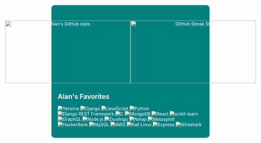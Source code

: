 <div style="background-color: teal; padding: 20px; border-radius: 10px; color: white;">
<!--     <img src="https://media1.tenor.com/m/xiWD7lkCTIcAAAAd/trees-windy.gif" alt="Your GIF Banner" width="1000" height="350">
 -->

 ## 
<div align="center" style="display: flex; flex-direction: row; align-items: center; justify-content: center;">
    <img src="https://github-readme-stats.vercel.app/api?username=alankamei&theme=shades-of-purple&show_icons=true" alt="Alan's GitHub stats" width="400px" height="200px">
    <img src="https://streak-stats.demolab.com/?user=alankamei&theme=shades-of-purple" alt="GitHub Streak Stats" width="400px" height="200px">
</div>

## Alan's Favorites
![Yersinia](https://img.shields.io/badge/yersinia-%23092E2E.svg?style=for-the-badge&logo=yersinia&logoColor=white)
![Django](https://img.shields.io/badge/django-%23092E2E.svg?style=for-the-badge&logo=django&logoColor=white)
![JavaScript](https://img.shields.io/badge/javascript-%23323330.svg?style=for-the-badge&logo=javascript&logoColor=%23F7DF1E)
![Python](https://img.shields.io/badge/python-3670A0?style=for-the-badge&logo=python&logoColor=ffdd54)
![Django REST Framework](https://img.shields.io/badge/django%20rest%20framework-%23092E2E.svg?style=for-the-badge&logo=django&logoColor=white)
![C](https://img.shields.io/badge/c-%2300599C.svg?style=for-the-badge&logo=c&logoColor=white)
![MongoDB](https://img.shields.io/badge/mongodb-%2347A248.svg?style=for-the-badge&logo=mongodb&logoColor=white)
![React](https://img.shields.io/badge/react-%2320232a.svg?style=for-the-badge&logo=react&logoColor=%2361DAFB)
![scikit-learn](https://img.shields.io/badge/scikit--learn-F7931E.svg?style=for-the-badge&logo=scikit-learn&logoColor=white)
![GraphQL](https://img.shields.io/badge/-GraphQL-E10098?style=for-the-badge&logo=graphql&logoColor=white)
![Node.js](https://img.shields.io/badge/node.js-%2300B748.svg?style=for-the-badge&logo=node.js&logoColor=white)
![Duolingo](https://img.shields.io/badge/duolingo-%2348A83B.svg?style=for-the-badge&logo=duolingo&logoColor=white)
![Nmap](https://img.shields.io/badge/nmap-%234EAA1E.svg?style=for-the-badge&logo=nmap&logoColor=white)
![Metasploit](https://img.shields.io/badge/metasploit-%23E74C3C.svg?style=for-the-badge&logo=metasploit&logoColor=white)
![HackerRank](https://img.shields.io/badge/hackerrank-%2345B31C.svg?style=for-the-badge&logo=hackerrank&logoColor=white)
![MySQL](https://img.shields.io/badge/mysql-%234479A1.svg?style=for-the-badge&logo=mysql&logoColor=white)
![AWS](https://img.shields.io/badge/aws-%23232F7E.svg?style=for-the-badge&logo=amazon-aws&logoColor=white)
![Kali Linux](https://img.shields.io/badge/kali%20linux-%233F5B93.svg?style=for-the-badge&logo=kali-linux&logoColor=white)
![Express](https://img.shields.io/badge/express-%23404D59.svg?style=for-the-badge&logo=express&logoColor=white)
![Wireshark](https://img.shields.io/badge/wireshark-%23D77B7E.svg?style=for-the-badge&logo=wireshark&logoColor=white)





</div>
